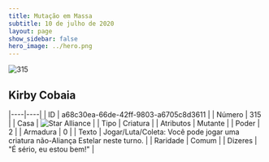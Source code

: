```yaml
---
title: Mutação em Massa
subtitle: 10 de julho de 2020
layout: page
show_sidebar: false
hero_image: ../hero.png
---
```


![315](https://cdn.keyforgegame.com/media/card_front/pt/479_315_4WPPC5875F6V_pt.png)

## Kirby Cobaia

|----|----|
| ID | a68c30ea-66de-42ff-9803-a6705c8d3611 |
| Número | 315 |
| Casa | ![Star Alliance](https://archonarcana.com/images/thumb/7/7d/Star_Alliance.png/22px-Star_Alliance.png "Aliança Estelar") |
| Tipo | Criatura |
| Atributos | Mutante |
| Poder | 2 |
| Armadura | 0 |
| Texto | Jogar/Luta/Coleta: Você pode jogar uma criatura não-Aliança Estelar neste turno. |
| Raridade | Comum |
| Dizeres | "É sério, eu estou bem!" |
